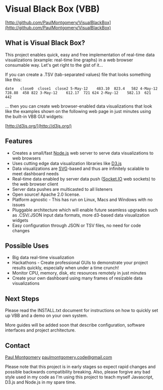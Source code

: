 Visual Black Box (VBB)
======================

[http://github.com/PaulMontgomery/VisualBlackBox](http://github.com/PaulMontgomery/VisualBlackBox)

What is Visual Black Box?
-------------------------
This project enables quick, easy and free implementation of real-time data
visualizations (example: real-time line graphs) in a web browser consumable
way. Let's get right to the gist of it...

If you can create a .TSV (tab-separated values) file that looks something
like this:

`date	close0	close1	close2
5-May-12	483.10	823.4	582
4-May-12	728.88	458	822
3-May-12	612.17	721	624
2-May-12	582.13	621	442`

... then you can create web browser-enabled data visualizations that look
like the examples shown on the following web page in just minutes using the
built-in VBB GUI widgets:

[http://d3js.org/](http://d3js.org/)


Features
--------

* Creates a small/fast [Node.js](http://nodejs.org/) web server to serve data
visualizations to web browsers
* Uses cutting edge data visualization libraries like
[D3.js](http://d3js.org/)
* Data visualizations are [SVG](http://www.w3.org/Graphics/SVG/)-based and
thus are infinitely scalable to meet dashboard needs
* Real-time data enabled by server data push ([Socket.IO](http://socket.io/)
web sockets) to the web browser client
* Server data pushes are multicasted to all listeners
* Open source! Apache 2.0 license.
* Platform agnostic - This has run on Linux, Macs and Windows with no issues
* Pluggable architecture which will enable future seamless upgrades such as
.CSV/.JSON input data formats, more d3-based data visualization widgets
* Easy configuration through JSON or TSV files, no need for code changes


Possible Uses
-------------

* Big data real-time visualization
* Hackathons - Create professional GUIs to demonstrate your project results
quickly, especially when under a time crunch!
* Monitor CPU, memory, disk, etc resources remotely in just minutes
* Create your own dashboard using many frames of resizable data visualizations


Next Steps
----------

Please read the INSTALL.txt document for instructions on how to quickly set
up VBB and a demo on your own system.

More guides will be added soon that describe configuration, software
interfaces and project architecture.


Contact
-------

[Paul Montgomery](http://paulmontgomerycode.wordpress.com)
paulmontgomery.code@gmail.com

Please note that this project is in early stages so expect rapid changes and
possible backwards compatibility breaking.  Also, please forgive any bad style
used in my code as I'm using this project to teach myself Javascript, D3.js
and Node.js in my spare time.